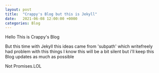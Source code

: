 ```yaml
---
layout: post
title:  "Crappy's Blog but this is Jekyll"
date:   2021-06-08 12:00:00 +0000
categories: Blog
---
```

Hello This is Crappy's Blog

But this time with Jekyll this ideas came from 'subpath' which writefreely had problem with this things
I know this will be a bit silent but i'll keep this Blog updates as much as possible

Not Promises.LOL